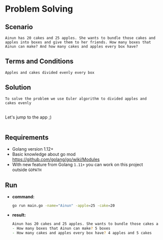  # Problem Solving
## Scenario
    Ainun has 20 cakes and 25 apples. She wants to bundle those cakes and apples into boxes and give them to her friends. How many boxes that Ainun can make? And how many cakes and apples every box have?

## Terms and Conditions
    Apples and cakes divided evenly every box

## Solution
    To solve the problem we use Euler algorithm to divided apples and cakes evenly
<br>
Let's jump to the app ;)
<br><br>

## Requirements

 - Golang version 1.12+
 - Basic knowledge about go mod https://github.com/golang/go/wiki/Modules
 - With new feature from Golang `1.11+` you can work on this project outside `GOPATH`

## Run
- **command:**
    ```zsh
    go run main.go -name="Ainun" -apple=25 -cake=20
    ```
- **result:**
    ```zsh
    Ainun has 20 cakes and 25 apples. She wants to bundle those cakes and apples into boxes and give them to her friends. 
    - How many boxes that Ainun can make? 5 boxes
    - How many cakes and apples every box have? 4 apples and 5 cakes
    ```